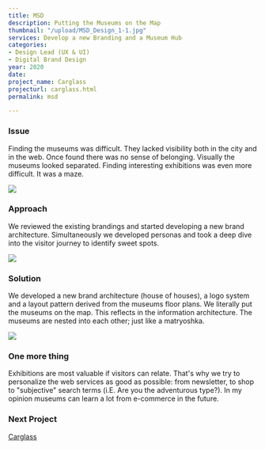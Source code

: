 ```yaml
---
title: MSD
description: Putting the Museums on the Map
thumbnail: "/upload/MSD_Design_1-1.jpg"
services: Develop a new Branding and a Museum Hub
categories:
- Design Lead (UX & UI)
- Digital Brand Design
year: 2020
date: 
project_name: Carglass
projecturl: carglass.html
permalink: msd

---
```

### **Issue**

<p class="einleser"><span class="bold">Finding the museums was difficult.</span> They lacked visibility both in the city and in the web. Once found there was no sense of belonging. Visually the museums looked separated. Finding interesting exhibitions was even more difficult. It was a maze.</p>

<SingleProjectHeader
:services="$page.frontmatter.services"
:year="$page.frontmatter.year.toString()"
:categories="$page.frontmatter.categories"
/>

![](/upload/MSD_Design_2-1.jpg)

### **Approach**

We reviewed the existing brandings and started developing a new brand architecture. Simultaneously we developed personas and took a deep dive into the visitor journey to identify sweet spots.

![](/upload/MSD_Design_3-1.jpg)

### **Solution**

We developed a new brand architecture (house of houses), a logo system and a layout pattern derived from the museums floor plans. We literally <span class="bold">put the museums on the map.</span> This reflects in the information architecture. The museums are nested into each other; just like a matryoshka.

![](/upload/MSD_Design_5.jpg)

### **One more thing**

Exhibitions are most valuable if visitors can relate. That's why we try to personalize the web services as good as possible: from newsletter, to shop to "subjective" search terms (i.E. Are you the adventurous type?). In my opinion museums can learn a lot from e-commerce in the future.

### **Next Project**

[Carglass](/works/carglass.html)


